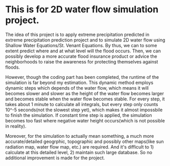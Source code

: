 # This is for 2D water flow simulation project.

The idea of this project is to apply extreme precipitation predicted in extreme precipitation prediction project and to simulate 2D water flow using Shallow Water Equations/St. Venant Equations. By thus, we can to some extent predict where and at what level will the flood occurs. Then, we can possibly develop a more accurate flood insurance product or advice the neighborhoods to raise the awareness for protecting themselves against floods.

However, though the coding part has been completed, the runtime of the simulation is far beyond my estimation. This dynamic method employs dynamic steps which depends of the water flow, which means it will becomes slower and slower as the height of the water flow becomes larger and becomes stable when the water flow becomes stable. For every step, it takes about 1 minute to calculate all integrals, but every step only counts 10^-5 seconds(not the slowest step yet), which makes it almost impossbile to finish the simulation. If constant time step is applied, the simulation becomes too fast where negative water height occurs(which is not possible in reality).

Moreover, for the simulation to actually mean something, a much more accurate/detailed geogrphic, topographic and possibly other maps(like sun radiation map, water flow map, etc.) are required. And it's difficult to 1) calculate at this detailed level, 2) maintain such large database. So no additional improvement is made for the project.
